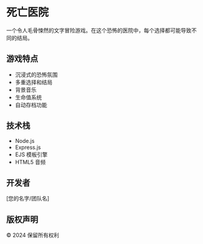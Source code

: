 # 死亡医院

一个令人毛骨悚然的文字冒险游戏。在这个恐怖的医院中，每个选择都可能导致不同的结局。

## 游戏特点

- 沉浸式的恐怖氛围
- 多重选择和结局
- 背景音乐
- 生命值系统
- 自动存档功能

## 技术栈

- Node.js
- Express.js
- EJS 模板引擎
- HTML5 音频

## 开发者

[您的名字/团队名]

## 版权声明

© 2024 保留所有权利 